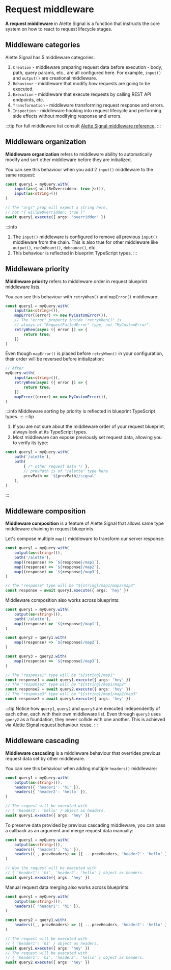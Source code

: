 # Request middleware
**A request middleware** in Alette Signal is a function that instructs
the core system on how to react to request lifecycle stages.

## Middleware categories
Alette Signal has 5 middleware categories:
1. `Creation` - middleware preparing request data before execution - body, path, query
params, etc., are all configured here. For example, `input()` and `output()` are 
creational middleware.
2. `Behaviour` - middleware that modify _how_ requests are going to be executed. 
3. `Execution` - middleware that execute requests by calling REST API endpoints, etc.
4. `Transformation` - middleware transforming request response and errors.
5. `Inspection` - middleware hooking into request lifecycle and performing
side effects without modifying response and errors.

:::tip
For full middleware list consult [Alette Signal middleware reference](../middleware-reference/middleware-overview).
:::

## Middleware organization
**Middleware organization** refers to middleware ability to automatically modify and 
sort other middleware before they are initialized.

You can see this behaviour when you add 2 `input()` middleware 
to the same request:
```ts
const query1 = myQuery.with(
    input(as<{ willBeOverridden: true }>()),
    input(as<string>())
)

// The "args" prop will expect a string here,
// not "{ willBeOverridden: true }"
await query1.execute({ args: 'overridden' })
```

:::info
1. The `input()` middleware is configured to remove all previous `input()`
middleware from the chain. This is also true for other middleware like `output()`,
`runOnMount()`, `debounce()`, etc.
2. This behaviour is reflected in blueprint TypeScript types.
:::

## Middleware priority
**Middleware priority** refers to middleware order in 
request blueprint middleware lists. 

You can see this behaviour
with `retryWhen()` and `mapError()` middleware:

```ts
const query1 = myQuery.with(
    input(as<string>()),
    mapError((error) => new MyCustomError()),
    // The "error" property inside "retryWhen()" is
    // always of "RequestFailedError" type, not "MyCustomError".
    retryWhen(async ({ error }) => {
        return true;
    })
)
```

Even though `mapError()` is placed before `retryWhen()` in
your configuration, their order will be reversed before initialization:
```ts
// After 
myQuery.with(
    input(as<string>()),
    retryWhen(async ({ error }) => {
        return true;
    }),
    mapError((error) => new MyCustomError()),
)
```
:::info
Middleware sorting by priority is reflected in blueprint TypeScript types.
:::
:::tip
1. If you are not sure about the middleware order of your request blueprint,
always look at its TypeScript types.
2. Most middleware can expose previously set request data,
allowing you to verify its type:
```ts
const query1 = myQuery.with(
    path('/alette'),
    path(
        { /* other request data */ },
        // prevPath is of "/alette" type here
        prevPath => `${prevPath}/signal`
    ),
)
```
:::

## Middleware composition
**Middleware composition** is a feature of Alette Signal that allows same type middleware
chaining in request blueprints. 

Let's compose multiple `map()` middleware to transform our 
server response:
```ts
const query1 = myQuery.with(
    output(as<string>()),
    path('/alette'),
    map((response) => `${response}/map1`),
    map((response) => `${response}/map2`),
    map((response) => `${response}/map3`),
)

// The "response" type will be "${string}/map1/map2/map3"
const response = await query1.execute({ args: 'hey' })
```

Middleware composition also works across blueprints:
```ts
const query1 = myQuery.with(
    output(as<string>()),
    path('/alette'),
    map((response) => `${response}/map1`),
)

const query2 = query1.with(
    map((response) => `${response}/map2`),
)

const query3 = query2.with(
    map((response) => `${response}/map3`),
)

// The "response1" type will be "${string}/map1"
const response1 = await query1.execute({ args: 'hey' })
// The "response2" type will be "${string}/map1/map2"
const response2 = await query2.execute({ args: 'hey' })
// The "response3" type will be "${string}/map1/map2/map3"
const response3 = await query3.execute({ args: 'hey' })
```
:::tip
Notice how `query1`, `query2` and `query3` are executed independently
of each other, each with their own middleware list. Even through `query3`
uses `query2` as a foundation, they never collide with one another. This is 
achieved via [Alette Signal request behaviour reuse](configuring-requests/#reusing-request-behaviour).
:::

## Middleware cascading
**Middleware cascading** is a middleware behaviour that overrides previous 
request data set by other middleware. 

You can see this behaviour when adding multiple `headers()` middleware:
```ts
const query1 = myQuery.with(
    output(as<string>()),
    headers({ 'header1': 'hi' }),
    headers({ 'header2': 'hello' }),
)

// The request will be executed with
// { 'header2': 'hello' } object as headers.
await query1.execute({ args: 'hey' })
```

To preserve data provided by previous cascading middleware, you can pass
a callback as an argument and merge request data manually:
```ts
const query1 = myQuery.with(
    output(as<string>()),
    headers({ 'header1': 'hi' }),
    headers((_, prevHeaders) => ({ ...prevHeaders, 'header2': 'hello' })),
)

// Now the request will be executed with
// { 'header1': 'hi', 'header2': 'hello' } object as headers.
await query1.execute({ args: 'hey' })
```

Manual request data merging also works across blueprints: 
```ts
const query1 = myQuery.with(
    output(as<string>()),
    headers({ 'header1': 'hi' }),
)

const query2 = query1.with(
    headers((_, prevHeaders) => ({ ...prevHeaders, 'header2': 'hello' })),
)

// The request will be executed with
// { 'header1': 'hi' } object as headers.
await query1.execute({ args: 'hey' })
// The request will be executed with
// { 'header1': 'hi', 'header2': 'hello' } object as headers.
await query2.execute({ args: 'hey' })
```